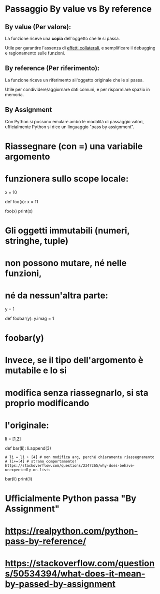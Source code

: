 # Passaggio By value vs By reference 

## By value (Per valore): 
La funzione riceve una **copia** dell'oggetto che le si passa. 

Utile per garantire l'assenza di [effetti collaterali](../1_scope/3_scrittura_globali.md#effetti-collaterali), e semplificare il debugging e ragionamento sulle funzioni.

## By reference (Per riferimento): 
La funzione riceve un riferimento all'oggetto originale che le si passa. 

Utile per condividere/aggiornare dati comuni, e per risparmiare spazio in memoria.


## By Assignment

Con Python si possono emulare ambo le modalità di passaggio valori, ufficialmente Python si dice un linguaggio "pass by assignment".


# Riassegnare (con =) una variabile argomento 
# funzionera sullo scope locale:

x = 10

def foo(x):
    x = 11

foo(x)
print(x)

# Gli oggetti immutabili (numeri, stringhe, tuple) 
# non possono mutare, né nelle funzioni, 
# né da nessun'altra parte:

y = 1

def foobar(y):
    y.imag = 1

# foobar(y)


# Invece, se il tipo dell'argomento è mutabile e lo si 
# modifica senza riassegnarlo, si sta proprio modificando 
# l'originale:

li = [1,2]

def bar(li):
    li.append(3)
    
    # li = li + [4] # non modifica arg, perché chiaramente riassegnamento
    # li+=[4] # strano comportamento! https://stackoverflow.com/questions/2347265/why-does-behave-unexpectedly-on-lists

bar(li)
print(li)


#
#
# Ufficialmente Python passa "By Assignment"
# 
# https://realpython.com/python-pass-by-reference/
# https://stackoverflow.com/questions/50534394/what-does-it-mean-by-passed-by-assignment
#
#
